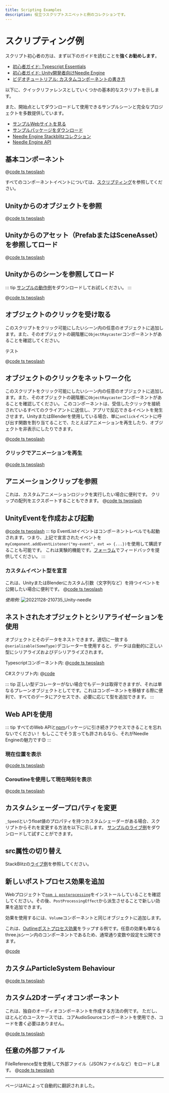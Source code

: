 ```yaml
---
title: Scripting Examples
description: 役立つスクリプトスニペットと例のコレクションです。
---
```


# スクリプティング例

スクリプト初心者の方は、まず以下のガイドを読むことを**強くお勧めします**。

- [初心者ガイド: Typescript Essentials](./getting-started/typescript-essentials.md)
- [初心者ガイド: Unity開発者向けNeedle Engine](./getting-started/for-unity-developers.md)
- [ビデオチュートリアル: カスタムコンポーネントの書き方](https://youtu.be/uf5UK0bLHlY?si=82U_2L4n2V7XL7RJ)

以下に、クイックリファレンスとしていくつかの基本的なスクリプトを示します。

また、開始点としてダウンロードして使用できるサンプルシーンと完全なプロジェクトを多数提供しています。
- [サンプルWebサイトを見る](https://engine.needle.tools/samples?utm_source=needle_docs&utm_content=scripting_examples)
- [サンプルパッケージをダウンロード](https://engine.needle.tools/downloads/unity/samples)
- [Needle Engine Stackblitzコレクション](https://stackblitz.com/@marwie/collections/needle-engine)
- [Needle Engine API](https://engine.needle.tools/api)

## 基本コンポーネント
<stackblitz file="@code/basic-component.ts"></stackblitz>
@[code ts twoslash](@code/basic-component.ts)

すべてのコンポーネントイベントについては、[スクリプティング](scripting#lifecycle-methods)を参照してください。

## Unityからのオブジェクトを参照
@[code ts twoslash](@code/component-object-reference.ts)

## Unityからのアセット（PrefabまたはSceneAsset）を参照してロード
@[code ts twoslash](@code/component-prefab.ts)

## Unityからのシーンを参照してロード
::: tip
[サンプルの動作例](https://engine.needle.tools/samples/multi-scenes-(dynamic-loading))をダウンロードしてお試しください。
:::

@[code ts twoslash](@code/component-scene.ts)

## オブジェクトのクリックを受け取る
このスクリプトをクリック可能にしたいシーン内の任意のオブジェクトに追加します。また、そのオブジェクトの親階層に`ObjectRaycaster`コンポーネントがあることを確認してください。

<stackblitz file="@code/component-click.ts">
テスト
</stackblitz>

@[code ts twoslash](@code/component-click.ts)

## オブジェクトのクリックをネットワーク化

このスクリプトをクリック可能にしたいシーン内の任意のオブジェクトに追加します。また、そのオブジェクトの親階層に`ObjectRaycaster`コンポーネントがあることを確認してください。
このコンポーネントは、受信したクリックを接続されているすべてのクライアントに送信し、アプリで反応できるイベントを発生させます。UnityまたはBlenderを使用している場合、単に`onClick`イベントに呼び出す関数を割り当てることで、たとえばアニメーションを再生したり、オブジェクトを非表示にしたりできます。

@[code ts twoslash](@code/component-click-networking.ts)

### クリックでアニメーションを再生
@[code ts twoslash](@code/component-animation-onclick.ts)

## アニメーションクリップを参照
これは、カスタムアニメーションロジックを実行したい場合に便利です。
クリップの配列をエクスポートすることもできます。
@[code ts twoslash](@code/component-animationclip.ts)

## UnityEventを作成および起動

@[code ts twoslash](@code/component-unityevent.ts)
::: tip
EventListイベントはコンポーネントレベルでも起動されます。つまり、上記で宣言されたイベントを``myComponent.addEventListener("my-event", evt => {...})``を使用して購読することも可能です。
これは実験的機能です。[フォーラム](https://forum.needle.tools/?utm_source=needle_docs&utm_content=content)でフィードバックを提供してください。
:::

### カスタムイベント型を宣言
これは、UnityまたはBlenderにカスタム引数（文字列など）を持つイベントを公開したい場合に便利です。
@[code ts twoslash](@code/component-customevent.ts)

_使用例:_
![20221128-210735_Unity-needle](https://user-images.githubusercontent.com/2693840/204370950-4c89b877-90d7-4e6f-8266-3352e6da16f4.png)

## ネストされたオブジェクトとシリアライゼーションを使用

オブジェクトとそのデータをネストできます。適切に一致する`@serializable(SomeType)`デコレーターを使用すると、データは自動的に正しい型にシリアライズおよびデシリアライズされます。

Typescriptコンポーネント内:
@[code ts twoslash](@code/component-nested-serialization.ts)

C#スクリプト内:
@[code](@code/component-nested-serialization-cs.cs)

::: tip
正しい型デコレーターがない場合でもデータは取得できますが、それは単なるプレーンオブジェクトとしてです。これはコンポーネントを移植する際に便利で、すべてのデータにアクセスでき、必要に応じて型を追加できます。
:::

## Web APIを使用
::: tip
すべてのWeb APIと[npm](https://npmjs.org)パッケージに引き続きアクセスできることを忘れないでください！
もしここでそう言っても許されるなら、それがNeedle Engineの魅力です😊
:::

### 現在位置を表示
@[code ts twoslash](@code/component-location.ts)

### Coroutineを使用して現在時刻を表示
@[code ts twoslash](@code/component-time.ts)

<video-embed src="./videos/component-time.mp4" limit_height />

## カスタムシェーダープロパティを変更

`_Speed`というfloat値のプロパティを持つカスタムシェーダーがある場合、スクリプトからそれを変更する方法を以下に示します。
[サンプルのライブ例](https://engine.needle.tools/samples/shaders/)をダウンロードして試すことができます。

<!-- SAMPLE modify custom shader material property -->

## src属性の切り替え

StackBlitzの[ライブ例](https://stackblitz.com/edit/needle-engine-cycle-src?file=index.html)を参照してください。

## 新しいポストプロセス効果を追加

Webプロジェクトで[`npm i postprocessing`](https://github.com/pmndrs/postprocessing)をインストールしていることを確認してください。その後、`PostProcessingEffect`から派生させることで新しい効果を追加できます。

効果を使用するには、`Volume`コンポーネントと同じオブジェクトに追加します。

これは、[Outlineポストプロセス効果](https://pmndrs.github.io/postprocessing/public/demo/#outline)をラップする例です。任意の効果も単なるthree.jsシーン内のコンポーネントであるため、通常通り変数や設定を公開できます。

@[code](@code/custom-post-effect.ts)

## カスタムParticleSystem Behaviour

@[code ts twoslash](@code/custom-particle-system-behaviour.ts)

## カスタム2Dオーディオコンポーネント

これは、独自のオーディオコンポーネントを作成する方法の例です。
ただし、ほとんどのユースケースでは、コアAudioSourceコンポーネントを使用でき、コードを書く必要はありません。

@[code ts twoslash](@code/component-2d-audio.ts)

## 任意の外部ファイル

FileReference型を使用して外部ファイル（JSONファイルなど）をロードします。
@[code ts twoslash](@code/component-filereference.ts)

<!-- SAMPLE receive click from HTML button
## コンポーネントでHTML要素のクリックを受け取る
-->

<!-- SAMPLE disable environment light
## 環境光を無効にする
-->

<!-- SAMPLE using mediapipe with hands
## mediapipeパッケージを使用して手で3Dシーンを制御
mediapipeパッケージをインストールしていることを確認してください。完全なプロジェクトセットアップについては、以下のgithubリンクを参照してください。
[ライブで試す](https://engine.needle.tools/samples/mediapipe-hands/) - Webカメラ/カメラが必要です
-->

<!-- SAMPLE Change Color On Collision
## 衝突時に色を変更
-->

<!-- SAMPLE Physics Trigger Relay
## Physicsトリガーリレー
オブジェクトの物理トリガーメソッドを使用してイベントを起動します
-->

<!-- SAMPLE Auto Reset
## オートリセット
オブジェクトが物理トリガーから離れるときに、その位置を自動的にリセットします
-->

<!-- SAMPLE Play Audio On Collision
## 衝突時にオーディオを再生
-->

<!-- SAMPLE Set Random Color
## ランダムな色を設定
開始時にオブジェクトの色をランダム化します。マテリアルは`start`メソッドでクローンされることに注意してください
-->

<!-- SAMPLE Timed Spawn
## 時間をかけてオブジェクトをスポーン
-->

---
ページはAIによって自動的に翻訳されました。